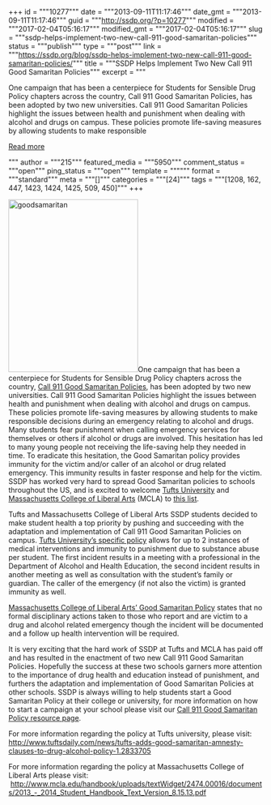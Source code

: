 +++
id = """10277"""
date = """2013-09-11T11:17:46"""
date_gmt = """2013-09-11T11:17:46"""
guid = """http://ssdp.org/?p=10277"""
modified = """2017-02-04T05:16:17"""
modified_gmt = """2017-02-04T05:16:17"""
slug = """ssdp-helps-implement-two-new-call-911-good-samaritan-policies"""
status = """publish"""
type = """post"""
link = """https://ssdp.org/blog/ssdp-helps-implement-two-new-call-911-good-samaritan-policies/"""
title = """SSDP Helps Implement Two New Call 911 Good Samaritan Policies"""
excerpt = """<p>One campaign that has been a centerpiece for Students for Sensible Drug Policy chapters across the country, Call 911 Good Samaritan Policies, has been adopted by two new universities. Call 911 Good Samaritan Policies highlight the issues between health and punishment when dealing with alcohol and drugs on campus. These policies promote life-saving measures by allowing students to make responsible</p>
<div class="h10"></div>
<p><a class="more-link2 flat" href="https://ssdp.org/blog/ssdp-helps-implement-two-new-call-911-good-samaritan-policies/">Read more</a></p>
"""
author = """215"""
featured_media = """5950"""
comment_status = """open"""
ping_status = """open"""
template = """"""
format = """standard"""
meta = """[]"""
categories = """[24]"""
tags = """[1208, 162, 447, 1423, 1424, 1425, 509, 450]"""
+++
<p dir="ltr" id="docs-internal-guid-60696e21-0d7e-c72d-4532-8bcdf960cc32"><a href="/assets/2012/06/goodsamaritan.jpg"><img class="size-full wp-image-6001 alignright" alt="goodsamaritan" src="http://ssdp.org/assets/2012/06/goodsamaritan.jpg" width="256" height="341" /></a>One campaign that has been a centerpiece for Students for Sensible Drug Policy chapters across the country, <a href="http://ssdp.org/campaigns/call-911-good-samaritan-policies/" target="_blank">Call 911 Good Samaritan Policies</a>, has been adopted by two new universities. Call 911 Good Samaritan Policies highlight the issues between health and punishment when dealing with alcohol and drugs on campus. These policies promote life-saving measures by allowing students to make responsible decisions during an emergency relating to alcohol and drugs. Many students fear punishment when calling emergency services for themselves or others if alcohol or drugs are involved. This hesitation has led to many young people not receiving the life-saving help they needed in time. To eradicate this hesitation, the Good Samaritan policy provides immunity for the victim and/or caller of an alcohol or drug related emergency. This immunity results in faster response and help for the victim. SSDP has worked very hard to spread Good Samaritan policies to schools throughout the US, and is excited to welcome <a href="http://ssdp.org/chapters/northeast/massachusetts/tufts-university/" target="_blank">Tufts University</a> and <a href="http://ssdp.org/chapters/northeast/massachusetts/massachusetts-college-of-liberal-arts/" target="_blank">Massachusetts College of Liberal Arts</a> (MCLA) to <a href="https://docs.google.com/a/ssdp.org/spreadsheet/ccc?key=0AsJu53EHLlpSdEpqQzV2Q29JMk9sVi1xQnF4alFTeFE#gid=0" target="_blank">this list</a>.</p>

<p dir="ltr">Tufts and Massachusetts College of Liberal Arts SSDP students decided to make student health a top priority by pushing and succeeding with the adaptation and implementation of Call 911 Good Samaritan Policies on campus. <a href="http://www.tuftsdaily.com/news/tufts-adds-good-samaritan-amnesty-clauses-to-drug-alcohol-policy-1.2833705" target="_blank">Tufts University&#8217;s specific policy</a> allows for up to 2 instances of medical interventions and immunity to punishment due to substance abuse per student. The first incident results in a meeting with a professional in the Department of Alcohol and Health Education, the second incident results in another meeting as well as consultation with the student&#8217;s family or guardian. The caller of the emergency (if not also the victim) is granted immunity as well.</p>

<p dir="ltr"><a href="http://www.mcla.edu/handbook/uploads/textWidget/2474.00016/documents/2013_-_2014_Student_Handbook_Text_Version_8.15.13.pdf" target="_blank">Massachusetts College of Liberal Arts’ Good Samaritan Policy</a> states that no formal disciplinary actions taken to those who report and are victim to a drug and alcohol related emergency though the incident will be documented and a follow up health intervention will be required.</p>

<p dir="ltr">It is very exciting that the hard work of SSDP at Tufts and MCLA has paid off and has resulted in the enactment of two new Call 911 Good Samaritan Policies. Hopefully the success at these two schools garners more attention to the importance of drug health and education instead of punishment, and furthers the adaptation and implementation of Good Samaritan Policies at other schools. SSDP is always willing to help students start a Good Samaritan Policy at their college or university, for more information on how to start a campaign at your school please visit our <a href="http://ssdp.org/campaigns/call-911-good-samaritan-policies/">Call 911 Good Samaritan Policy resource page</a>.</p>

<p dir="ltr">For more information regarding the policy at Tufts university, please visit: <a href="http://www.tuftsdaily.com/news/tufts-adds-good-samaritan-amnesty-clauses-to-drug-alcohol-policy-1.2833705" target="_blank">http://www.tuftsdaily.com/news/tufts-adds-good-samaritan-amnesty-clauses-to-drug-alcohol-policy-1.2833705</a></p>

<p dir="ltr">For more information regarding the policy at Massachusetts College of Liberal Arts please visit:  <a href="http://www.mcla.edu/handbook/uploads/textWidget/2474.00016/documents/2013_-_2014_Student_Handbook_Text_Version_8.15.13.pdf" target="_blank">http://www.mcla.edu/handbook/uploads/textWidget/2474.00016/documents/2013_-_2014_Student_Handbook_Text_Version_8.15.13.pdf</a></p>
